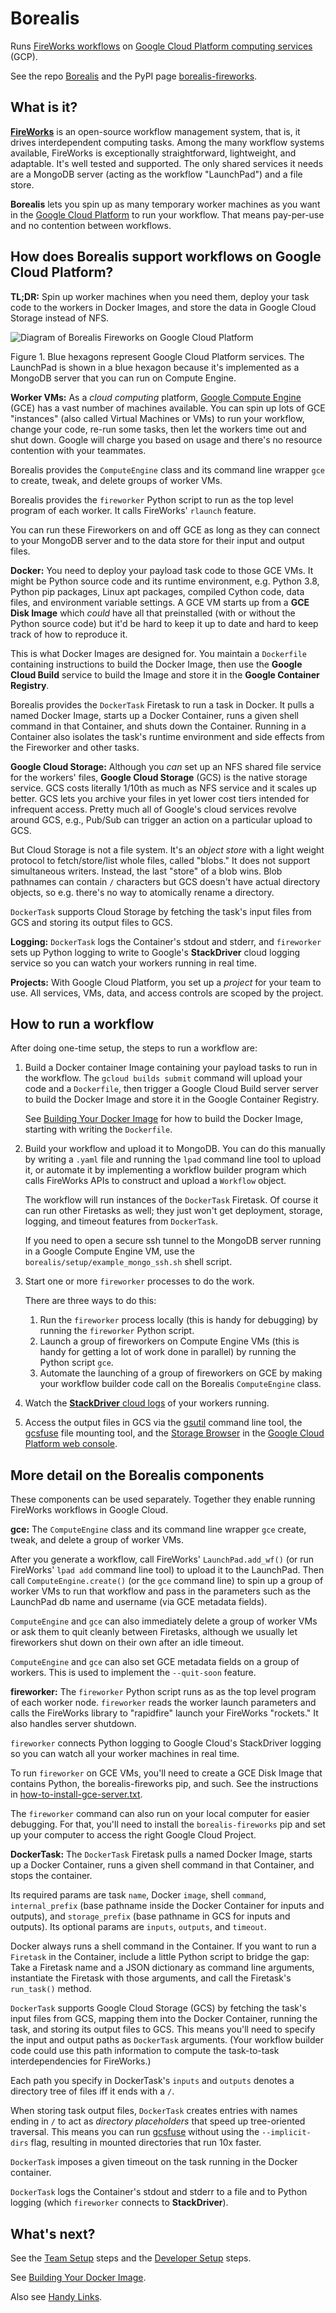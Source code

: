 # Borealis

Runs [FireWorks workflows](https://materialsproject.github.io/fireworks/) on
[Google Cloud Platform computing services](https://cloud.google.com/) (GCP).

See the repo [Borealis](https://github.com/CovertLab/borealis) and the
PyPI page [borealis-fireworks](https://pypi.org/project/borealis-fireworks/).


## What is it?

**[FireWorks](https://materialsproject.github.io/fireworks/)** is an open-source
workflow management system, that is, it drives interdependent computing tasks.
Among the many workflow systems available,
FireWorks is exceptionally straightforward, lightweight, and
adaptable. It's well tested and supported. The only shared services it needs are
a MongoDB server (acting as the workflow "LaunchPad") and a file store.

**Borealis** lets you spin up as many temporary worker machines as you want in
the [Google Cloud Platform](https://cloud.google.com/docs/) to run your
workflow. That means pay-per-use and no contention between workflows.


## How does Borealis support workflows on Google Cloud Platform?

**TL;DR:** Spin up worker machines when you need them, deploy your task code to
the workers in Docker Images, and store the data in Google Cloud Storage instead
of NFS.

![Diagram of Borealis Fireworks on Google Cloud Platform](docs/Borealis-Fireworks-on-Google-Cloud.png)

Figure 1. Blue hexagons represent Google Cloud Platform services.
The LaunchPad is shown in a blue hexagon because it's implemented as a
MongoDB server that you can run on Compute Engine.

**Worker VMs:** As a _cloud computing_ platform, [Google Compute
Engine](https://cloud.google.com/compute/) (GCE) has a vast number of machines
available. You can spin up lots of GCE "instances" (also called Virtual Machines
or VMs) to run your workflow, change your code, re-run some tasks, then let the
workers time out and shut down. Google will charge you based on usage and
there's no resource contention with your teammates.

Borealis provides the `ComputeEngine` class and its command line wrapper `gce`
to create, tweak, and delete groups of worker VMs.

Borealis provides the `fireworker` Python script to run as the top level program
of each worker. It calls FireWorks' `rlaunch` feature.

You can run these Fireworkers on and off GCE as long as they can connect to
your MongoDB server and to the data store for their input and output files.


**Docker:** You need to deploy your payload task code to those GCE VMs. It
might be Python source code and its runtime environment, e.g. Python 3.8,
Python pip packages, Linux apt packages, compiled
Cython code, data files, and environment variable settings. A GCE VM starts up
from a **GCE Disk Image** which _could_ have all that preinstalled (with or
without the Python source code) but it'd be hard to keep it up to date and
hard to keep track of how to reproduce it.

This is what Docker Images are designed for. You maintain a `Dockerfile` containing
instructions to build the Docker Image, then use the **Google Cloud Build**
service to build the Image and store it in the **Google Container Registry**.

Borealis provides the `DockerTask` Firetask to run a task in Docker. It
pulls a named Docker Image, starts up a Docker Container, runs a given shell
command in that Container, and shuts down the Container. Running in a Container
also isolates the task's runtime environment and side effects from the
Fireworker and other tasks.



**Google Cloud Storage:** Although you _can_ set up an NFS shared file service
for the workers' files, **Google Cloud Storage** (GCS) is the native storage
service. GCS costs literally 1/10th as much as NFS service and it scales up
better. GCS lets you archive your files in yet lower cost tiers intended for
infrequent access. Pretty much all of Google's cloud services revolve around GCS,
e.g., Pub/Sub can trigger an action on a particular upload to GCS.

But Cloud Storage is not a file system. It's an _object store_ with a light
weight protocol to fetch/store/list whole files, called "blobs." It does not
support simultaneous writers. Instead, the last "store" of a blob wins. Blob
pathnames can contain `/` characters but GCS doesn't have actual directory objects,
so e.g. there's no way to atomically rename a directory.

`DockerTask` supports Cloud Storage by fetching the task's input files from GCS
and storing its output files to GCS.


**Logging:** `DockerTask` logs the Container's stdout and stderr, and
`fireworker` sets up Python logging to write to Google's
**StackDriver** cloud logging service so you can watch your workers running
in real time.


**Projects:** With Google Cloud Platform, you set up a _project_ for your team
to use. All services, VMs, data, and access controls are scoped by the project.


## How to run a workflow

After doing one-time setup, the steps to run a workflow are:

1. Build a Docker container Image containing your payload tasks to run in
the workflow. The `gcloud builds submit` command will upload your code and a
`Dockerfile`, then trigger a Google Cloud Build server server to build the
Docker Image and store it in the Google Container Registry.

   See [Building Your Docker Image](docs/docker-build.md) for how to build
   the Docker Image, starting with writing the `Dockerfile`.

1. Build your workflow and upload it to MongoDB.
You can do this manually by writing a `.yaml` file and running the `lpad`
command line tool to upload it, or automate it by implementing a workflow builder
program which calls FireWorks APIs to construct and upload a `Workflow` object.

   The workflow will run instances of the `DockerTask` Firetask. Of course
it can run other Firetasks as well; they just won't get deployment,
storage, logging, and timeout features from `DockerTask`.

   If you need to open a secure ssh tunnel to the MongoDB server running in
a Google Compute Engine VM, use the `borealis/setup/example_mongo_ssh.sh`
shell script.

1. Start one or more `fireworker` processes to do the work.

   There are three ways to do this:

   1. Run the `fireworker` process locally (this is handy for
   debugging) by running the `fireworker` Python script.
   1. Launch a group of fireworkers on Compute Engine VMs (this is handy for
   getting a lot of work done in parallel) by running the Python script `gce`.
   1. Automate the launching of a group of fireworkers on GCE by making your
   workflow builder code call on the Borealis `ComputeEngine` class.

1. Watch the
[**StackDriver** cloud logs](https://console.cloud.google.com/logs/query)
of your workers running.

1. Access the output files in GCS via the
[gsutil](https://cloud.google.com/storage/docs/gsutil) command line tool, the
[gcsfuse](https://github.com/GoogleCloudPlatform/gcsfuse) file mounting tool, and the
[Storage Browser](https://console.cloud.google.com/storage/browser) in the
[Google Cloud Platform web console](https://console.cloud.google.com/home/dashboard).


## More detail on the Borealis components

These components can be used separately. Together they enable running
FireWorks workflows in Google Cloud.


**gce:**
The `ComputeEngine` class and its command line wrapper `gce`
create, tweak, and delete a group of worker VMs.

After you generate a workflow, call FireWorks' `LaunchPad.add_wf()`
(or run FireWorks' `lpad add` command line tool) to upload it to the
LaunchPad. Then call `ComputeEngine.create()` (or the `gce` command line)
to spin up a group of worker VMs to run that workflow and pass in the
parameters such as the LaunchPad db name and username
(via GCE metadata fields).

`ComputeEngine` and `gce` can also immediately delete a group of worker
VMs or ask them to quit cleanly between Firetasks, although we usually let
fireworkers shut down on their own after an idle timeout.

`ComputeEngine` and `gce` can also set GCE metadata fields on a group of
workers. This is used to implement the `--quit-soon` feature.


**fireworker:**
The `fireworker` Python script runs as as the top level program of each worker
node.
`fireworker` reads the worker launch parameters and calls the FireWorks library
to "rapidfire" launch your FireWorks "rockets." It also handles server shutdown.

`fireworker` connects Python logging to Google Cloud's
StackDriver logging so you can watch all your worker machines in real time.

To run `fireworker` on GCE VMs, you'll need to create a GCE Disk Image that
contains Python, the borealis-fireworks pip, and such. See the instructions in
[how-to-install-gce-server.txt](borealis/setup/how-to-install-gce-server.txt).

The `fireworker` command can also run on your local computer for easier
debugging. For that, you'll need to install the `borealis-fireworks` pip and set
up your computer to access the right Google Cloud Project.


**DockerTask:**
The `DockerTask` Firetask pulls a named Docker Image, starts up a Docker
Container, runs a given shell command in that Container, and stops the container.

Its required params are task `name`, Docker `image`, shell `command`,
`internal_prefix` (base pathname inside the Docker Container for inputs and
outputs), and `storage_prefix` (base pathname in GCS for inputs and outputs).
Its optional params are `inputs`, `outputs`, and `timeout`.

Docker always runs a shell command in the Container. If you want to run a
`Firetask` in the Container, include a little Python script to bridge the gap:
Take a Firetask name and a JSON dictionary as command line arguments,
instantiate the Firetask with those arguments, and call the Firetask's
`run_task()` method.

`DockerTask` supports Google Cloud Storage (GCS) by fetching the task's input
files from GCS, mapping them into the Docker Container, running the task, and
storing its output files to GCS. This means you'll need to specify the input
and output paths as `DockerTask` arguments.
(Your workflow builder code could use this path information to compute the
task-to-task interdependencies for FireWorks.)

Each path you specify in DockerTask's `inputs` and `outputs`
denotes a directory tree of files iff it ends with a `/`.

When storing task output files, `DockerTask` creates entries with names ending in
`/` to act as _directory placeholders_ that speed up tree-oriented traversal.
This means you can run
[gcsfuse](https://github.com/GoogleCloudPlatform/gcsfuse) without using the
`--implicit-dirs` flag, resulting in mounted directories that run 10x faster.

`DockerTask` imposes a given timeout on the task running in the Docker
container.

`DockerTask` logs the Container's stdout and stderr to a file and to Python
logging (which `fireworker` connects to **StackDriver**).


## What's next?

See the [Team Setup](docs/team-setup.md) steps and
the [Developer Setup](docs/developer-setup.md) steps.

See [Building Your Docker Image](docs/docker-build.md).

Also see [Handy Links](docs/handy-links.md).
